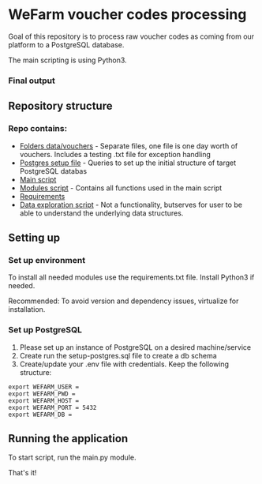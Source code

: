 # WeFarm voucher codes processing

Goal of this repository is to process raw voucher codes as coming from our platform to a PostgreSQL database.

The main scripting is using Python3.

### Final output

## Repository structure

### Repo contains:
- [Folders data/vouchers](data/vouchers) -  Separate files, one file is one day worth of vouchers. Includes a testing .txt file for exception handling
- [Postgres setup file](setup-postgres.sql) - Queries to set up the initial structure of target PostgreSQL databas
- [Main script](main.py)
- [Modules script](modules.py) - Contains all functions used in the main script
- [Requirements](requirements.txt)
- [Data exploration script](data-explore.py) - Not a functionality, butserves for user to be able to understand the underlying data structures.

## Setting up

### Set up environment

To install all needed modules use the requirements.txt file.
Install Python3 if needed.

Recommended: To avoid version and dependency issues, virtualize for installation.

### Set up PostgreSQL
1. Please set up an instance of PostgreSQL on a desired machine/service
2. Create run the setup-postgres.sql file to create a db schema
3. Create/update your .env file with credentials. Keep the following structure:

```
export WEFARM_USER =
export WEFARM_PWD =
export WEFARM_HOST =
export WEFARM_PORT = 5432
export WEFARM_DB =
```

## Running the application

To start script, run the main.py module.

That's it!


